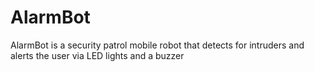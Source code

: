 # AlarmBot

AlarmBot is a security patrol mobile robot that detects for intruders and alerts the user via LED lights and a buzzer
